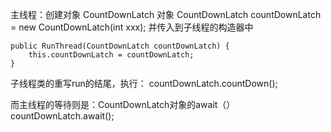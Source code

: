 主线程：创建对象 CountDownLatch 对象
    CountDownLatch countDownLatch = new CountDownLatch(int xxx);
    并传入到子线程的构造器中

    public RunThread(CountDownLatch countDownLatch) {
		this.countDownLatch = countDownLatch;
	}

子线程类的重写run的结尾，执行：
    countDownLatch.countDown();

而主线程的等待则是：CountDownLatch对象的await（）
    countDownLatch.await();